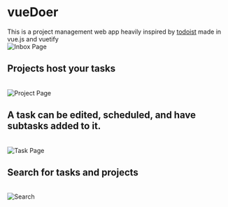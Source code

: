 # vueDoer
This is a project management web app heavily inspired by [todoist](https://www.todoist.com) made in vue.js and vuetify
<br/><img align="center" src="https://github.com/EnockDizraeli/vueDoer/raw/master/demo/screenshots/inbox.jpg" alt="Inbox Page"></a>

## Projects host your tasks
<br/><img align="center" src="https://github.com/EnockDizraeli/vueDoer/raw/master/demo/screenshots/inbox.jpg" alt="Project Page"></a>

## A task can be edited, scheduled, and have subtasks added to it.
<br/><img align="center" src="https://github.com/EnockDizraeli/vueDoer/raw/master/demo/screenshots/task.jpg" alt="Task Page"></a>

## Search for tasks and projects
<br/><img align="center" src="https://github.com/EnockDizraeli/vueDoer/raw/master/demo/screenshots/search.jpg" alt="Search"></a>


